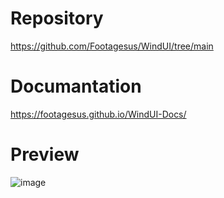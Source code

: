 # Repository
https://github.com/Footagesus/WindUI/tree/main
# Documantation
https://footagesus.github.io/WindUI-Docs/
# Preview
![image](https://github.com/user-attachments/assets/af151037-9260-4723-9db7-d6dc940abf5e)

